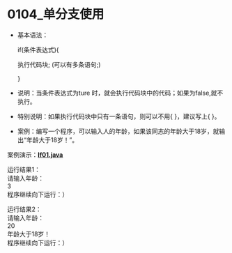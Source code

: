 # 0104_单分支使用

- 基本语法：
    
    if(条件表达式){
    
    执行代码块;   (可以有多条语句;)
    
    }
    
- 说明：当条件表达式为ture 时，就会执行代码块中的代码；如果为false,就不执行。
- 特别说明：如果执行代码块中只有一条语句，则可以不用{ }，建议写上{ }。
- 案例：编写一个程序，可以输入人的年龄，如果该同志的年龄大于18岁，就输出“年龄大于18岁！”。

案例演示：**[If01.java](https://github.com/dnx00/Notes_on_the_Course_of_Han_Shunping_Gradually_Learning_Java/blob/main/Chapter05_%E7%A8%8B%E5%BA%8F%E6%8E%A7%E5%88%B6%E7%BB%93%E6%9E%84/0104_%E5%8D%95%E5%88%86%E6%94%AF%E4%BD%BF%E7%94%A8/If01.java)**

运行结果1：  
请输入年龄：  
3  
程序继续向下运行：）  

运行结果2：  
请输入年龄：  
20  
年龄大于18岁！  
程序继续向下运行：）  
